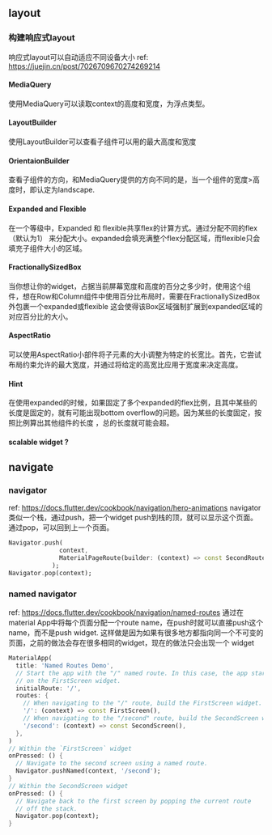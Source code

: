 ## layout
### 构建响应式layout
响应式layout可以自动适应不同设备大小
ref: https://juejin.cn/post/7026709670274269214
#### MediaQuery
使用MediaQuery可以读取context的高度和宽度，为浮点类型。

#### LayoutBuilder
使用LayoutBuilder可以查看子组件可以用的最大高度和宽度

#### OrientaionBuilder
查看子组件的方向，和MediaQuery提供的方向不同的是，当一个组件的宽度>高度时，即认定为landscape.

#### Expanded and Flexible
在一个等级中，Expanded 和 flexible共享flex的计算方式。通过分配不同的flex（默认为1） 来分配大小。expanded会填充满整个flex分配区域，而flexible只会填充子组件大小的区域。

#### FractionallySizedBox
当你想让你的widget，占据当前屏幕宽度和高度的百分之多少时，使用这个组件，想在Row和Column组件中使用百分比布局时，需要在FractionallySizedBox外包裹一个expanded或flexible
这会使得该Box区域强制扩展到expanded区域的对应百分比的大小。

#### AspectRatio
可以使用AspectRatio小部件将子元素的大小调整为特定的长宽比。首先，它尝试布局约束允许的最大宽度，并通过将给定的高宽比应用于宽度来决定高度。

#### Hint
在使用expanded的时候，如果固定了多个expanded的flex比例，且其中某些的长度是固定的，就有可能出现bottom overflow的问题。因为某些的长度固定，按照比例算出其他组件的长度
，总的长度就可能会超。

#### scalable widget ? 

## navigate
### navigator
ref: https://docs.flutter.dev/cookbook/navigation/hero-animations
navigator类似一个栈，通过push，把一个widget push到栈的顶，就可以显示这个页面。通过pop，可以回到上一个页面。

```dart
Navigator.push(
              context,
              MaterialPageRoute(builder: (context) => const SecondRoute()),
            );
Navigator.pop(context);
```
### named navigator
ref: https://docs.flutter.dev/cookbook/navigation/named-routes
通过在material App中将每个页面分配一个route name，在push时就可以直接push这个name，而不是push widget.
这样做是因为如果有很多地方都指向同一个不可变的页面，之前的做法会存在很多相同的widget，现在的做法只会出现一个 widget
```dart
MaterialApp(
  title: 'Named Routes Demo',
  // Start the app with the "/" named route. In this case, the app starts
  // on the FirstScreen widget.
  initialRoute: '/',
  routes: {
    // When navigating to the "/" route, build the FirstScreen widget.
    '/': (context) => const FirstScreen(),
    // When navigating to the "/second" route, build the SecondScreen widget.
    '/second': (context) => const SecondScreen(),
  },
)
// Within the `FirstScreen` widget
onPressed: () {
  // Navigate to the second screen using a named route.
  Navigator.pushNamed(context, '/second');
}
// Within the SecondScreen widget
onPressed: () {
  // Navigate back to the first screen by popping the current route
  // off the stack.
  Navigator.pop(context);
}
```
            
